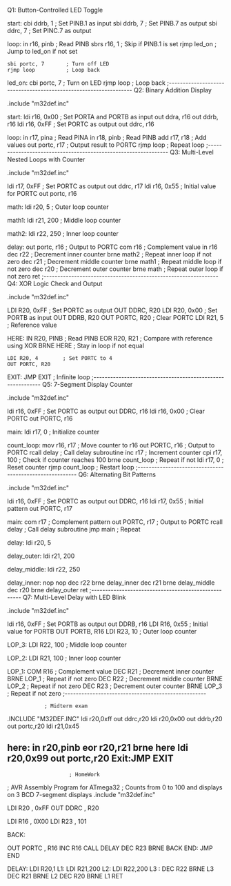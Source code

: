 Q1: Button-Controlled LED Toggle

start:
    cbi ddrb, 1        ; Set PINB.1 as input
    sbi ddrb, 7        ; Set PINB.7 as output
    sbi ddrc, 7        ; Set PINC.7 as output

loop:
    in r16, pinb       ; Read PINB
    sbrs r16, 1        ; Skip if PINB.1 is set
    rjmp led_on        ; Jump to led_on if not set

    sbi portc, 7       ; Turn off LED
    rjmp loop          ; Loop back

led_on:
    cbi portc, 7       ; Turn on LED
    rjmp loop          ; Loop back
;-----------------------------------------------------------------
Q2: Binary Addition Display

.include "m32def.inc"

start:
    ldi r16, 0x00      ; Set PORTA and PORTB as input
    out ddra, r16
    out ddrb, r16
    ldi r16, 0xFF      ; Set PORTC as output
    out ddrc, r16

loop:
    in r17, pina       ; Read PINA
    in r18, pinb       ; Read PINB
    add r17, r18       ; Add values
    out portc, r17     ; Output result to PORTC
    rjmp loop          ; Repeat loop
;---------------------------------------------------------------
Q3: Multi-Level Nested Loops with Counter

.include "m32def.inc"

ldi r17, 0xFF         ; Set PORTC as output
out ddrc, r17
ldi r16, 0x55         ; Initial value for PORTC
out portc, r16

math:
    ldi r20, 5        ; Outer loop counter

math1:
    ldi r21, 200      ; Middle loop counter

math2:
    ldi r22, 250      ; Inner loop counter

delay:
    out portc, r16    ; Output to PORTC
    com r16           ; Complement value in r16
    dec r22           ; Decrement inner counter
    brne math2        ; Repeat inner loop if not zero
    dec r21           ; Decrement middle counter
    brne math1        ; Repeat middle loop if not zero
    dec r20           ; Decrement outer counter
    brne math         ; Repeat outer loop if not zero
ret
;---------------------------------------------------------------
Q4: XOR Logic Check and Output

.include "m32def.inc"

LDI R20, 0xFF         ; Set PORTC as output
OUT DDRC, R20 
LDI R20, 0x00         ; Set PORTB as input
OUT DDRB, R20
OUT PORTC, R20        ; Clear PORTC
LDI R21, 5            ; Reference value

HERE: 
    IN R20, PINB      ; Read PINB
    EOR R20, R21      ; Compare with reference using XOR
    BRNE HERE         ; Stay in loop if not equal

    LDI R20, 4        ; Set PORTC to 4
    OUT PORTC, R20

EXIT:
    JMP EXIT          ; Infinite loop
;-----------------------------------------------------------
Q5: 7-Segment Display Counter

.include "m32def.inc"

ldi r16, 0xFF         ; Set PORTC as output
out DDRC, r16
ldi r16, 0x00         ; Clear PORTC
out PORTC, r16

main:
    ldi r17, 0        ; Initialize counter

count_loop:
    mov r16, r17      ; Move counter to r16
    out PORTC, r16    ; Output to PORTC
    rcall delay       ; Call delay subroutine
    inc r17           ; Increment counter
    cpi r17, 100      ; Check if counter reaches 100
    brne count_loop   ; Repeat if not
    ldi r17, 0        ; Reset counter
    rjmp count_loop   ; Restart loop
;--------------------------------------------------------
Q6: Alternating Bit Patterns

.include "m32def.inc"

ldi r16, 0xFF         ; Set PORTC as output
out DDRC, r16
ldi r17, 0x55         ; Initial pattern
out PORTC, r17

main:
    com r17           ; Complement pattern
    out PORTC, r17    ; Output to PORTC
    rcall delay       ; Call delay subroutine
    jmp main          ; Repeat

delay:
    ldi r20, 5

delay_outer:
    ldi r21, 200

delay_middle:
    ldi r22, 250

delay_inner:
    nop
    nop
    dec r22
    brne delay_inner
    dec r21
    brne delay_middle
    dec r20
    brne delay_outer
    ret
;----------------------------------------------------
Q7: Multi-Level Delay with LED Blink

.include "m32def.inc"

ldi r16, 0xFF         ; Set PORTB as output
out DDRB, r16
LDI R16, 0x55         ; Initial value for PORTB
OUT PORTB, R16
LDI R23, 10           ; Outer loop counter

LOP_3:
    LDI R22, 100      ; Middle loop counter

LOP_2:
    LDI R21, 100      ; Inner loop counter

LOP_1:
    COM R16           ; Complement value
    DEC R21           ; Decrement inner counter
    BRNE LOP_1        ; Repeat if not zero
    DEC R22           ; Decrement middle counter
    BRNE LOP_2        ; Repeat if not zero
    DEC R23           ; Decrement outer counter
    BRNE LOP_3        ; Repeat if not zero
;---------------------------------------------------

				; Midterm exam
.INCLUDE "M32DEF.INC"
ldi r20,0xff
out ddrc,r20
ldi r20,0x00
out ddrb,r20
out portc,r20
ldi r21,0x45

here:
in r20,pinb
eor r20,r21
brne here
ldi r20,0x99
out portc,r20
Exit:JMP EXIT
------------------------------------------------------

						; HomeWork
 ; AVR Assembly Program for ATmega32
; Counts from 0 to 100 and displays on 3 BCD 7-segment displays
.include "m32def.inc"

LDI R20 , 0xFF 
OUT DDRC , R20

LDI R16 , 0X00
LDI R23 , 101

BACK:


  OUT PORTC , R16
  INC R16
  CALL DELAY
  DEC R23
  BRNE BACK
  END:
  JMP END

DELAY:
  LDI R20,1
L1: LDI R21,200
L2: LDI R22,200
L3 : 
  DEC R22
  BRNE L3 
  DEC R21
  BRNE L2 
  DEC R20
  BRNE L1 
  RET
